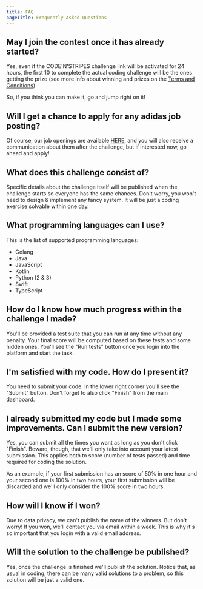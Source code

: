 ```yaml
---
title: FAQ
pageTitle: Frequently Asked Questions
---
```


## May I join the contest once it has already started?

Yes, even if the CODE'N'STRIPES challenge link will be activated for 24 hours, the first 10 to complete the actual coding challenge will be the ones getting the prize (see more info about winning and prizes on the [Terms and Conditions](/terms-and-conditions))

So, if you think you can make it, go and jump right on it!

## Will I get a chance to apply for any adidas job posting?

Of course, our job openings are available [HERE](https://careers.adidas-group.com/), and you will also receive a communication about them after the challenge, but if interested now, go ahead and apply!

## What does this challenge consist of?

Specific details about the challenge itself will be published when the challenge starts so everyone has the same chances. Don't worry, you won't need to design & implement any fancy system. It will be just a coding exercise solvable within one day.

## What programming languages can I use?

This is the list of supported programming languages:
- Golang
- Java
- JavaScript
- Kotlin
- Python (2 & 3)
- Swift
- TypeScript

## How do I know how much progress within the challenge I made?

You'll be provided a test suite that you can run at any time without any penalty. Your final score will be computed based on these tests and some hidden ones. You'll see the "Run tests" button once you login into the platform and start the task.

## I'm satisfied with my code. How do I present it?

You need to submit your code. In the lower right corner you'll see the "Submit" button. Don't forget to also click "Finish" from the main dashboard.

## I already submitted my code but I made some improvements. Can I submit the new version?

Yes, you can submit all the times you want as long as you don't click "Finish". Beware, though, that we'll only take into account your latest submission. This applies both to score (number of tests passed) and time required for coding the solution.

As an example, if your first submission has an score of 50% in one hour and your second one is 100% in two hours, your first submission will be discarded and we'll only consider the 100% score in two hours.

## How will I know if I won?

Due to data privacy, we can't publish the name of the winners. But don't worry! If you won, we'll contact you via email within a week. This is why it's so important that you login with a valid email address.

## Will the solution to the challenge be published?

Yes, once the challenge is finished we'll publish the solution. Notice that, as usual in coding, there can be many valid solutions to a problem, so this solution will be just a valid one.